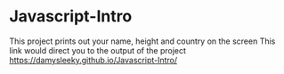# Javascript-Intro
This project prints out your name, height and country on the screen
This link would direct you to the output of the project
 https://damysleeky.github.io/Javascript-Intro/
